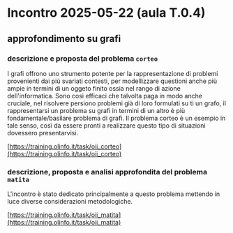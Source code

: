 # Incontro 2025-05-22 (aula T.0.4)

## approfondimento su grafi

### descrizione e proposta del problema `corteo`

I grafi offrono uno strumento potente per la rappresentazione di problemi provenienti dai più svariati contesti, per modellizzare questioni anche più ampie in termini di un oggeto finito ossia nel rango di azione dell'informatica.
Sono così efficaci che talvolta paga in modo anche cruciale, nel risolvere persiono problemi già di loro formulati su ti un grafo, il rappresentarsi un problema su grafi in termini di un altro è più fondamentale/basilare problema di grafi.
Il problema corteo è un esempio in tale senso, così da essere pronti a realizzare questo tipo di situazioni dovessero presentarvisi.

[https://training.olinfo.it/task/oii_corteo](https://training.olinfo.it/task/oii_corteo)


### descrizione, proposta e analisi approfondita del problema `matita`

L'incontro è stato dedicato principalmente a questo problema mettendo in luce diverse considerazioni metodologiche.

[https://training.olinfo.it/task/oii_matita](https://training.olinfo.it/task/oii_matita)